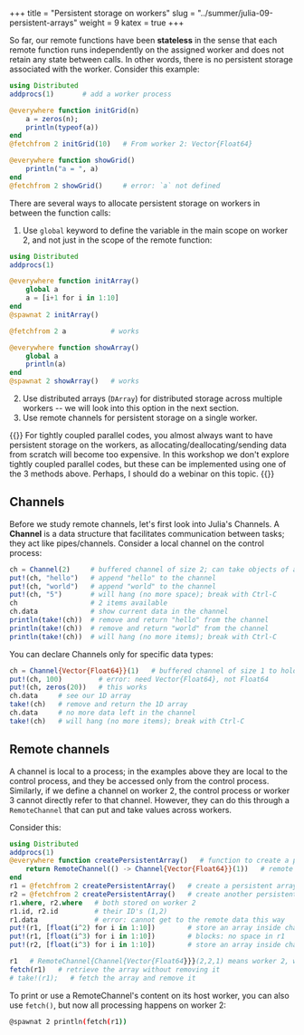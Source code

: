 +++
title = "Persistent storage on workers"
slug = "../summer/julia-09-persistent-arrays"
weight = 9
katex = true
+++

So far, our remote functions have been **stateless** in the sense that each remote function runs independently
on the assigned worker and does not retain any state between calls. In other words, there is no persistent
storage associated with the worker. Consider this example:

```jl
using Distributed
addprocs(1)       # add a worker process

@everywhere function initGrid(n)
    a = zeros(n);
    println(typeof(a))
end
@fetchfrom 2 initGrid(10)   # From worker 2: Vector{Float64}

@everywhere function showGrid()
    println("a = ", a)
end
@fetchfrom 2 showGrid()     # error: `a` not defined
```

There are several ways to allocate persistent storage on workers in between the function calls:

1. Use `global` keyword to define the variable in the main scope on worker 2, and not just in the scope of the
   remote function:

```jl
using Distributed
addprocs(1)

@everywhere function initArray()
    global a
    a = [i+1 for i in 1:10]
end
@spawnat 2 initArray()

@fetchfrom 2 a           # works

@everywhere function showArray()
    global a
    println(a)
end
@spawnat 2 showArray()   # works
```

2. Use distributed arrays (`DArray`) for distributed storage across multiple workers -- we will look into this
   option in the next section.
3. Use remote channels for persistent storage on a single worker.

{{<note>}}
For tightly coupled parallel codes, you almost always want to have persistent storage on the workers, as
allocating/deallocating/sending data from scratch will become too expensive. In this workshop we don't explore
tightly coupled parallel codes, but these can be implemented using one of the 3 methods above. Perhaps, I
should do a webinar on this topic.
{{</note>}}

## Channels

Before we study remote channels, let's first look into Julia's Channels. A **Channel** is a data structure
that facilitates communication between tasks; they act like pipes/channels. Consider a local channel on the
control process:

```jl
ch = Channel(2)     # buffered channel of size 2; can take objects of any type
put!(ch, "hello")   # append "hello" to the channel
put!(ch, "world")   # append "world" to the channel
put!(ch, "5")       # will hang (no more space); break with Ctrl-C
ch                  # 2 items available
ch.data             # show current data in the channel
println(take!(ch))  # remove and return "hello" from the channel
println(take!(ch))  # remove and return "world" from the channel
println(take!(ch))  # will hang (no more items); break with Ctrl-C
```

You can declare Channels only  for specific data types:

```jl
ch = Channel{Vector{Float64}}(1)   # buffered channel of size 1 to hold 1D arrays of Float64's
put!(ch, 100)         # error: need Vector{Float64}, not Float64
put!(ch, zeros(20))   # this works
ch.data     # see our 1D array
take!(ch)   # remove and return the 1D array
ch.data     # no more data left in the channel
take!(ch)   # will hang (no more items); break with Ctrl-C
```

## Remote channels

A channel is local to a process; in the examples above they are local to the control process, and they be
accessed only from the control process. Similarly, if we define a channel on worker 2, the control process or
worker 3 cannot directly refer to that channel. However, they can do this through a `RemoteChannel` that can
put and take values across workers.

Consider this:

```jl
using Distributed
addprocs(1)
@everywhere function createPersistentArray()   # function to create a persistent array on a worker
    return RemoteChannel(() -> Channel{Vector{Float64}}(1))   # remote channel of size 1
end
r1 = @fetchfrom 2 createPersistentArray()   # create a persistent array
r2 = @fetchfrom 2 createPersistentArray()   # create another persistent array
r1.where, r2.where   # both stored on worker 2
r1.id, r2.id         # their ID's (1,2)
r1.data              # error: cannot get to the remote data this way
put!(r1, [float(i^2) for i in 1:10])        # store an array inside channel r1
put!(r1, [float(i^3) for i in 1:10])        # blocks: no space in r1
put!(r2, [float(i^3) for i in 1:10])        # store an array inside channel r2

r1   # RemoteChannel{Channel{Vector{Float64}}}(2,2,1) means worker 2, worker 2, id 1
fetch(r1)   # retrieve the array without removing it
# take!(r1);   # fetch the array and remove it
```

To print or use a RemoteChannel's content on its host worker, you can also use `fetch()`, but now all
processing happens on worker 2:

```sh
@spawnat 2 println(fetch(r1))
```





<!-- const remoteArray = remotecall(createPersistentArray, 2, 10)   # create a remote channel on worker 2 -->



    
    



<!-- const remoteArray = RemoteChannel(() -> Array{Float64}(undef, 10), 2) -->
<!-- # const remoteArray = RemoteChannel(() -> zeros(10), 2) -->

<!-- ... -->
<!-- MethodError: Cannot `convert` an object of type -->
<!-- Vector{Float64} to an object of type -->
<!-- AbstractChannel -->












<!-- using Distributed, DistributedArrays -->
<!-- addprocs(4) -->
<!-- @everywhere using DistributedArrays -->
<!-- darr = DArray(I -> zeros(length(I)), (10,)) -->
<!-- @fetchfrom 2 darr   # access it from a worker -->

